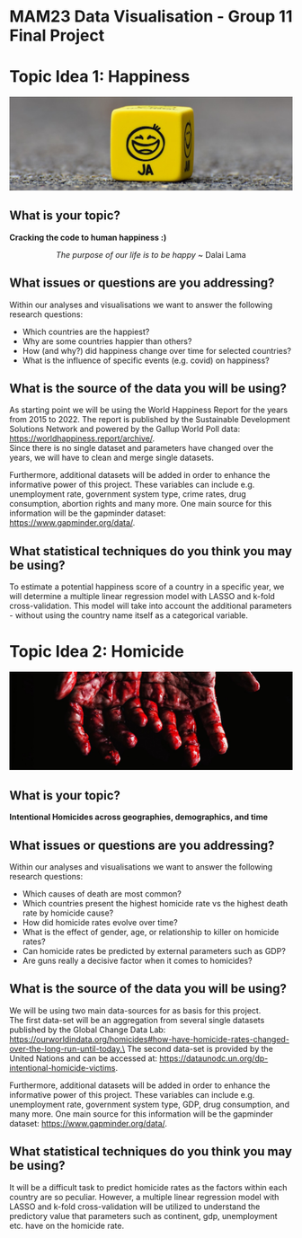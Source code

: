 # MAM23 Data Visualisation - Group 11 Final Project

# Topic Idea 1: Happiness

![smiley](/images/smiley_cube.jpg)

## What is your topic?

**Cracking the code to human happiness :)**

<p align="center">
<i>The purpose of our life is to be happy</i>
~ Dalai Lama
</p>


## What issues or questions are you addressing?

Within our analyses and visualisations we want to answer the following research questions:
- Which countries are the happiest?
- Why are some countries happier than others?
- How (and why?) did happiness change over time for selected countries?
- What is the influence of specific events (e.g. covid) on happiness?


## What is the source of the data you will be using? 

As starting point we will be using the World Happiness Report for the years from 2015 to 2022.  The report is published by the Sustainable Development Solutions Network and powered by the Gallup World Poll data: https://worldhappiness.report/archive/. \
Since there is no single dataset and parameters have changed over the years, we will have to clean and merge single datasets.

Furthermore, additional datasets will be added in order to enhance the informative power of this project. These variables can include e.g. unemployment rate, government system type, crime rates, drug consumption, abortion rights and many more. One main source for this information will be the gapminder dataset: https://www.gapminder.org/data/.


## What statistical techniques do you think you may be using?

To estimate a potential happiness score of a country in a specific year, we will determine a multiple linear regression model with LASSO and k-fold cross-validation. This model will take into account the additional parameters - without using the country name itself as a categorical variable. 



# Topic Idea 2: Homicide

![killer](/images/homicide.jpg)

## What is your topic?

**Intentional Homicides across geographies, demographics, and time**

## What issues or questions are you addressing?

Within our analyses and visualisations we want to answer the following research questions:
- Which causes of death are most common?
- Which countries present the highest homicide rate vs the highest death rate by homicide cause?
- How did homicide rates evolve over time?
- What is the effect of gender, age, or relationship to killer on homicide rates?
- Can homicide rates be predicted by external parameters such as GDP?
- Are guns really a decisive factor when it comes to homicides?


## What is the source of the data you will be using? 

We will be using two main data-sources for as basis for this project.\
The first data-set will be an aggregation from several single datasets published by the Global Change Data Lab: https://ourworldindata.org/homicides#how-have-homicide-rates-changed-over-the-long-run-until-today.\
The second data-set is provided by the United Nations and can be accessed at: https://dataunodc.un.org/dp-intentional-homicide-victims.

Furthermore, additional datasets will be added in order to enhance the informative power of this project. These variables can include e.g. unemployment rate, government system type, GDP, drug consumption, and many more. One main source for this information will be the gapminder dataset: https://www.gapminder.org/data/.


## What statistical techniques do you think you may be using?

It will be a difficult task to predict homicide rates as the factors within each country are so peculiar. However, a multiple linear regression model with LASSO and k-fold cross-validation will be utilized to understand the predictory value that parameters such as continent, gdp, unemployment etc. have on the homicide rate. 
